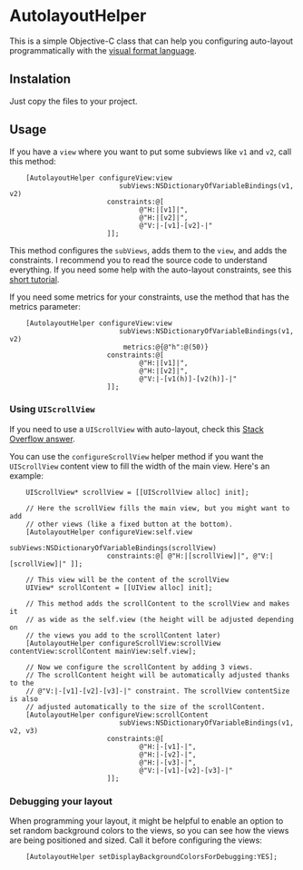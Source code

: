 # AutolayoutHelper

This is a simple Objective-C class that can help you configuring auto-layout programmatically with the [visual format language](https://developer.apple.com/library/ios/documentation/UserExperience/Conceptual/AutolayoutPG/VisualFormatLanguage/VisualFormatLanguage.html).

## Instalation 

Just copy the files to your project.

## Usage

If you have a `view` where you want to put some subviews like `v1` and `v2`, call this method:

```objc
    [AutolayoutHelper configureView:view
                           subViews:NSDictionaryOfVariableBindings(v1, v2)
                        constraints:@[
                                @"H:|[v1]|",
                                @"H:|[v2]|",
                                @"V:|-[v1]-[v2]-|"
                        ]];
```

This method configures the `subViews`, adds them to the `view`, and adds the constraints. I recommend you to read the source code to understand everything. If you need some help with the auto-layout constraints, see this [short tutorial](http://www.thinkandbuild.it/learn-to-love-auto-layout-programmatically/).

If you need some metrics for your constraints, use the method that has the metrics parameter:

```objc
    [AutolayoutHelper configureView:view
                           subViews:NSDictionaryOfVariableBindings(v1, v2)
                            metrics:@{@"h":@(50)}
                        constraints:@[
                                @"H:|[v1]|",
                                @"H:|[v2]|",
                                @"V:|-[v1(h)]-[v2(h)]-|"
                        ]];
```

### Using `UIScrollView`

If you need to use a `UIScrollView` with auto-layout, check this [Stack Overflow answer](http://stackoverflow.com/a/16843937/1121497). 

You can use the `configureScrollView` helper method if you want the `UIScrollView` content view to fill the width of the main view. Here's an example:

```objc
    UIScrollView* scrollView = [[UIScrollView alloc] init];
    
    // Here the scrollView fills the main view, but you might want to add
    // other views (like a fixed button at the bottom).
    [AutolayoutHelper configureView:self.view
                           subViews:NSDictionaryOfVariableBindings(scrollView)
                        constraints:@[ @"H:|[scrollView]|", @"V:|[scrollView]|" ]];

    // This view will be the content of the scrollView
    UIView* scrollContent = [[UIView alloc] init];

    // This method adds the scrollContent to the scrollView and makes it
    // as wide as the self.view (the height will be adjusted depending on
    // the views you add to the scrollContent later)
    [AutolayoutHelper configureScrollView:scrollView contentView:scrollContent mainView:self.view];

    // Now we configure the scrollContent by adding 3 views.
    // The scrollContent height will be automatically adjusted thanks to the
    // @"V:|-[v1]-[v2]-[v3]-|" constraint. The scrollView contentSize is also
    // adjusted automatically to the size of the scrollContent. 
    [AutolayoutHelper configureView:scrollContent
                           subViews:NSDictionaryOfVariableBindings(v1, v2, v3)
                        constraints:@[
                                @"H:|-[v1]-|",
                                @"H:|-[v2]-|",
                                @"H:|-[v3]-|",
                                @"V:|-[v1]-[v2]-[v3]-|"
                        ]];
```


### Debugging your layout

When programming your layout, it might be helpful to enable an option to set random background colors to the views, so you can see how the views are being positioned and sized. Call it before configuring the views:

```objc
    [AutolayoutHelper setDisplayBackgroundColorsForDebugging:YES];
```
